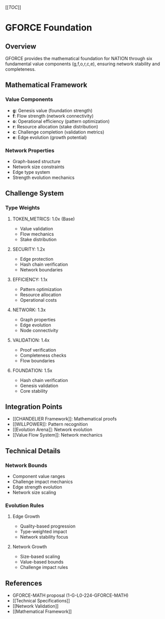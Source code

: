 [[_TOC_]]

# GFORCE Foundation

## Overview
GFORCE provides the mathematical foundation for NATION through six fundamental value components (g,f,o,r,c,e), ensuring network stability and completeness.

## Mathematical Framework
### Value Components
- **g**: Genesis value (foundation strength)
- **f**: Flow strength (network connectivity)
- **o**: Operational efficiency (pattern optimization)
- **r**: Resource allocation (stake distribution)
- **c**: Challenge completion (validation metrics)
- **e**: Edge evolution (growth potential)

### Network Properties
- Graph-based structure
- Network size constraints
- Edge type system
- Strength evolution mechanics

## Challenge System
### Type Weights
1. TOKEN_METRICS: 1.0x (Base)
   - Value validation
   - Flow mechanics
   - Stake distribution

2. SECURITY: 1.2x
   - Edge protection
   - Hash chain verification
   - Network boundaries

3. EFFICIENCY: 1.1x
   - Pattern optimization
   - Resource allocation
   - Operational costs

4. NETWORK: 1.3x
   - Graph properties
   - Edge evolution
   - Node connectivity

5. VALIDATION: 1.4x
   - Proof verification
   - Completeness checks
   - Flow boundaries

6. FOUNDATION: 1.5x
   - Hash chain verification
   - Genesis validation
   - Core stability

## Integration Points
- [[CHANDELIER Framework]]: Mathematical proofs
- [[WILLPOWER]]: Pattern recognition
- [[Evolution Arena]]: Network evolution
- [[Value Flow System]]: Network mechanics

## Technical Details
### Network Bounds
- Component value ranges
- Challenge impact mechanics
- Edge strength evolution
- Network size scaling

### Evolution Rules
1. Edge Growth
   - Quality-based progression
   - Type-weighted impact
   - Network stability focus

2. Network Growth
   - Size-based scaling
   - Value-based bounds
   - Challenge impact rules

## References
- GFORCE-MATH proposal (1-G-L0-224-GFORCE-MATH)
- [[Technical Specifications]]
- [[Network Validation]]
- [[Mathematical Framework]]
